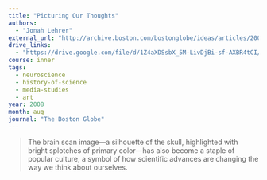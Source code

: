 ```yaml
---
title: "Picturing Our Thoughts"
authors:
  - "Jonah Lehrer"
external_url: "http://archive.boston.com/bostonglobe/ideas/articles/2008/08/17/picturing_our_thoughts/"
drive_links:
  - "https://drive.google.com/file/d/1Z4aXDSsbX_5M-LivDjBi-sf-AXBR4tCI/view?usp=drivesdk"
course: inner
tags:
  - neuroscience
  - history-of-science
  - media-studies
  - art
year: 2008
month: aug
journal: "The Boston Globe"
---
```


> The brain scan image—a silhouette of the skull, highlighted with bright splotches of primary color—has also become a staple of popular culture, a symbol of how scientific advances are changing the way we think about ourselves.
